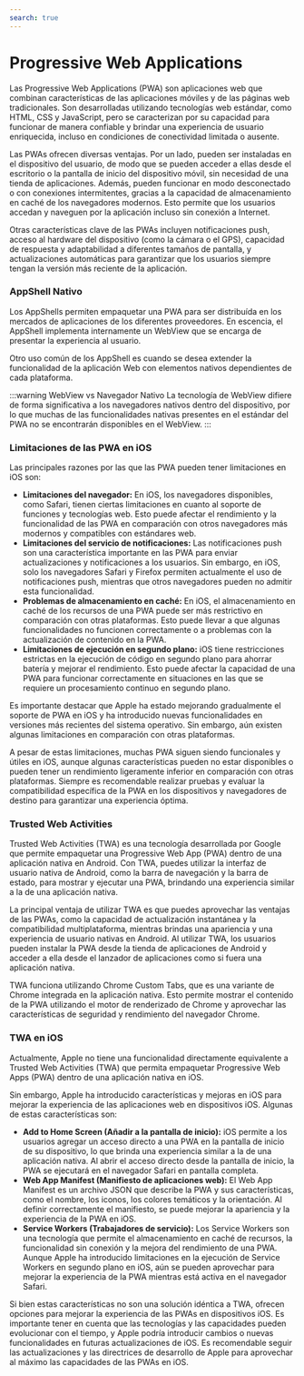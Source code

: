 ```yaml
---
search: true
---
```


# Progressive Web Applications

Las Progressive Web Applications (PWA) son aplicaciones web que combinan características de las aplicaciones móviles y de las páginas web tradicionales. Son desarrolladas utilizando tecnologías web estándar, como HTML, CSS y JavaScript, pero se caracterizan por su capacidad para funcionar de manera confiable y brindar una experiencia de usuario enriquecida, incluso en condiciones de conectividad limitada o ausente.

Las PWAs ofrecen diversas ventajas. Por un lado, pueden ser instaladas en el dispositivo del usuario, de modo que se pueden acceder a ellas desde el escritorio o la pantalla de inicio del dispositivo móvil, sin necesidad de una tienda de aplicaciones. Además, pueden funcionar en modo desconectado o con conexiones intermitentes, gracias a la capacidad de almacenamiento en caché de los navegadores modernos. Esto permite que los usuarios accedan y naveguen por la aplicación incluso sin conexión a Internet.

Otras características clave de las PWAs incluyen notificaciones push, acceso al hardware del dispositivo (como la cámara o el GPS), capacidad de respuesta y adaptabilidad a diferentes tamaños de pantalla, y actualizaciones automáticas para garantizar que los usuarios siempre tengan la versión más reciente de la aplicación.

### AppShell Nativo

Los AppShells permiten empaquetar una PWA para ser distribuída en los mercados de aplicaciones de los diferentes proveedores. En escencia, el AppShell implementa internamente un WebView que se encarga de presentar la experiencia al usuario.

Otro uso común de los AppShell es cuando se desea extender la funcionalidad de la aplicación Web con elementos nativos dependientes de cada plataforma.

:::warning WebView vs Navegador Nativo
La tecnología de WebView difiere de forma significativa a los navegadores nativos dentro del dispositivo, por lo que muchas de las funcionalidades nativas presentes en el estándar del PWA no se encontrarán disponibles en el WebView.
:::

 

### Limitaciones de las PWA en iOS

Las principales razones por las que las PWA pueden tener limitaciones en iOS son:

- **Limitaciones del navegador:** En iOS, los navegadores disponibles, como Safari, tienen ciertas limitaciones en cuanto al soporte de funciones y tecnologías web. Esto puede afectar el rendimiento y la funcionalidad de las PWA en comparación con otros navegadores más modernos y compatibles con estándares web.
- **Limitaciones del servicio de notificaciones:** Las notificaciones push son una característica importante en las PWA para enviar actualizaciones y notificaciones a los usuarios. Sin embargo, en iOS, solo los navegadores Safari y Firefox permiten actualmente el uso de notificaciones push, mientras que otros navegadores pueden no admitir esta funcionalidad.
- **Problemas de almacenamiento en caché:** En iOS, el almacenamiento en caché de los recursos de una PWA puede ser más restrictivo en comparación con otras plataformas. Esto puede llevar a que algunas funcionalidades no funcionen correctamente o a problemas con la actualización de contenido en la PWA.
- **Limitaciones de ejecución en segundo plano:** iOS tiene restricciones estrictas en la ejecución de código en segundo plano para ahorrar batería y mejorar el rendimiento. Esto puede afectar la capacidad de una PWA para funcionar correctamente en situaciones en las que se requiere un procesamiento continuo en segundo plano.

Es importante destacar que Apple ha estado mejorando gradualmente el soporte de PWA en iOS y ha introducido nuevas funcionalidades en versiones más recientes del sistema operativo. Sin embargo, aún existen algunas limitaciones en comparación con otras plataformas.

A pesar de estas limitaciones, muchas PWA siguen siendo funcionales y útiles en iOS, aunque algunas características pueden no estar disponibles o pueden tener un rendimiento ligeramente inferior en comparación con otras plataformas. Siempre es recomendable realizar pruebas y evaluar la compatibilidad específica de la PWA en los dispositivos y navegadores de destino para garantizar una experiencia óptima.

### Trusted Web Activities
Trusted Web Activities (TWA) es una tecnología desarrollada por Google que permite empaquetar una Progressive Web App (PWA) dentro de una aplicación nativa en Android. Con TWA, puedes utilizar la interfaz de usuario nativa de Android, como la barra de navegación y la barra de estado, para mostrar y ejecutar una PWA, brindando una experiencia similar a la de una aplicación nativa.

La principal ventaja de utilizar TWA es que puedes aprovechar las ventajas de las PWAs, como la capacidad de actualización instantánea y la compatibilidad multiplataforma, mientras brindas una apariencia y una experiencia de usuario nativas en Android. Al utilizar TWA, los usuarios pueden instalar la PWA desde la tienda de aplicaciones de Android y acceder a ella desde el lanzador de aplicaciones como si fuera una aplicación nativa.

TWA funciona utilizando Chrome Custom Tabs, que es una variante de Chrome integrada en la aplicación nativa. Esto permite mostrar el contenido de la PWA utilizando el motor de renderizado de Chrome y aprovechar las características de seguridad y rendimiento del navegador Chrome.


### TWA en iOS
Actualmente, Apple no tiene una funcionalidad directamente equivalente a Trusted Web Activities (TWA) que permita empaquetar Progressive Web Apps (PWA) dentro de una aplicación nativa en iOS.

Sin embargo, Apple ha introducido características y mejoras en iOS para mejorar la experiencia de las aplicaciones web en dispositivos iOS. Algunas de estas características son:

- **Add to Home Screen (Añadir a la pantalla de inicio):** iOS permite a los usuarios agregar un acceso directo a una PWA en la pantalla de inicio de su dispositivo, lo que brinda una experiencia similar a la de una aplicación nativa. Al abrir el acceso directo desde la pantalla de inicio, la PWA se ejecutará en el navegador Safari en pantalla completa.
- **Web App Manifest (Manifiesto de aplicaciones web):** El Web App Manifest es un archivo JSON que describe la PWA y sus características, como el nombre, los iconos, los colores temáticos y la orientación. Al definir correctamente el manifiesto, se puede mejorar la apariencia y la experiencia de la PWA en iOS.
- **Service Workers (Trabajadores de servicio):** Los Service Workers son una tecnología que permite el almacenamiento en caché de recursos, la funcionalidad sin conexión y la mejora del rendimiento de una PWA. Aunque Apple ha introducido limitaciones en la ejecución de Service Workers en segundo plano en iOS, aún se pueden aprovechar para mejorar la experiencia de la PWA mientras está activa en el navegador Safari.

Si bien estas características no son una solución idéntica a TWA, ofrecen opciones para mejorar la experiencia de las PWAs en dispositivos iOS. Es importante tener en cuenta que las tecnologías y las capacidades pueden evolucionar con el tiempo, y Apple podría introducir cambios o nuevas funcionalidades en futuras actualizaciones de iOS. Es recomendable seguir las actualizaciones y las directrices de desarrollo de Apple para aprovechar al máximo las capacidades de las PWAs en iOS.